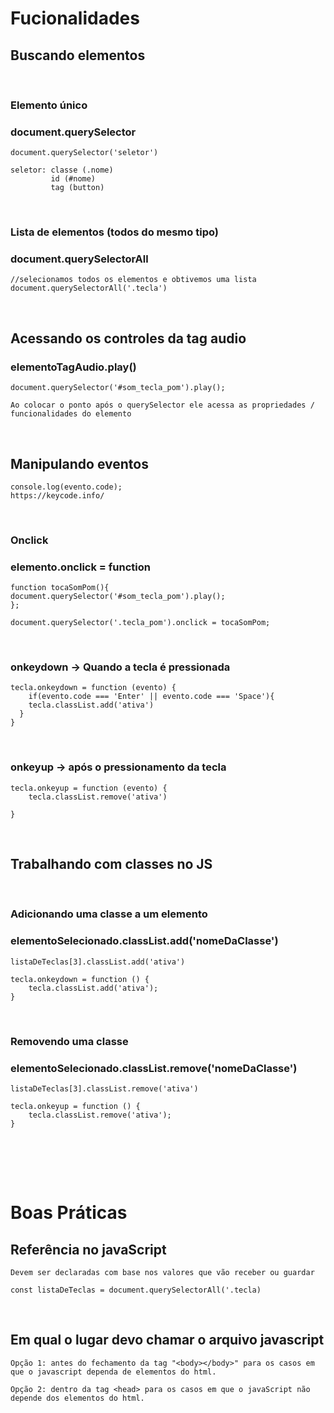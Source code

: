 
# Fucionalidades

## Buscando elementos

<br>

### Elemento único 
### document.querySelector

    document.querySelector('seletor')

    seletor: classe (.nome)
             id (#nome)
             tag (button)

<br>

### Lista de elementos (todos do mesmo tipo) 
### document.querySelectorAll

    //selecionamos todos os elementos e obtivemos uma lista
    document.querySelectorAll('.tecla')

<br>

## Acessando os controles da tag audio
### elementoTagAudio.play()

    document.querySelector('#som_tecla_pom').play();

    Ao colocar o ponto após o querySelector ele acessa as propriedades / funcionalidades do elemento

<br>

## Manipulando eventos

    console.log(evento.code);
    https://keycode.info/

<br>

### Onclick
### elemento.onclick = function

    function tocaSomPom(){
    document.querySelector('#som_tecla_pom').play();
    };

    document.querySelector('.tecla_pom').onclick = tocaSomPom;  
            
<br>


### onkeydown -> Quando a tecla é pressionada

    tecla.onkeydown = function (evento) {
        if(evento.code === 'Enter' || evento.code === 'Space'){
        tecla.classList.add('ativa')
      }
    }

<br>

### onkeyup -> após o pressionamento da tecla

    tecla.onkeyup = function (evento) {
        tecla.classList.remove('ativa')

    } 

<br>

## Trabalhando com classes no JS

<br>

### Adicionando uma classe a um elemento 
### elementoSelecionado.classList.add('nomeDaClasse')


    listaDeTeclas[3].classList.add('ativa')
    
    tecla.onkeydown = function () {
        tecla.classList.add('ativa');
    }

<br>

### Removendo uma classe
### elementoSelecionado.classList.remove('nomeDaClasse')

    listaDeTeclas[3].classList.remove('ativa')
    
    tecla.onkeyup = function () {
        tecla.classList.remove('ativa');
    }

<br>



<br><br>

# Boas Práticas

## Referência no javaScript

    Devem ser declaradas com base nos valores que vão receber ou guardar
    
    const listaDeTeclas = document.querySelectorAll('.tecla)

<br>


## Em qual o lugar devo chamar o arquivo javascript

    Opção 1: antes do fechamento da tag "<body></body>" para os casos em que o javascript dependa de elementos do html.

    Opção 2: dentro da tag <head> para os casos em que o javaScript não depende dos elementos do html.